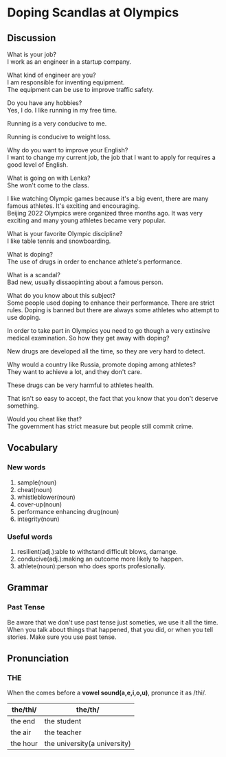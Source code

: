 # Doping Scandlas at Olympics
## Discussion
What is your job?  
I work as an engineer in a startup company.  

What kind of engineer are you?  
I am responsible for inventing equipment.  
The equipment can be use to improve traffic safety.  

Do you have any hobbies?  
Yes, I do. I like running in my free time.  

Running is a very conducive to me.  

Running is conducive to weight loss.  

Why do you want to improve your English?  
I want to change my current job, the job that I want to apply for requires a good level of English.  

What is going on with Lenka?  
She won't come to the class.  

I like watching Olympic games because it's a big event, there are many famous athletes. It's exciting and encouraging.   
Beijing 2022 Olympics were organized three months ago. It was very exciting and many young athletes became very popular.   

What is your favorite Olympic discipline?  
I like table tennis and snowboarding.  

What is doping?  
The use of drugs in order to enchance athlete's performance.  

What is a scandal?  
Bad new, usually dissaopinting about a famous person.  

What do you know about this subject?  
Some people used doping to enhance their performance. There are strict rules. Doping is banned but there are always some athletes who attempt to use doping.   

In order to take part in Olympics you need to go though a very extinsive medical examination. So how they get away with doping?  

New drugs are developed all the time, so they are very hard to detect.   

Why would a country like Russia, promote doping among athletes?  
They want to achieve a lot, and they don't care.  

These drugs can be very harmful to athletes health.  

That isn't so easy to accept, the fact that you know that you don't deserve something.  

Would you cheat like that?  
The government has strict measure but people still commit crime.  




## Vocabulary
### New words
1. sample(noun)
1. cheat(noun)
1. whistleblower(noun)
1. cover-up(noun)
1. performance enhancing drug(noun)
1. integrity(noun)

### Useful words
1. resilient(adj.):able to withstand difficult blows, damange.
1. conducive(adj.):making an outcome more likely to happen.  
1. athlete(noun):person who does sports profesionally.

## Grammar
### Past Tense
Be aware that we don't use past tense just someties, we use it all the time. When you talk about things that happened, that you did, or when you tell stories. Make sure you use past tense.  


## Pronunciation
### THE
When the comes before a **vowel sound(a,e,i,o,u)**, pronunce it as /thi/.

| the/thi/ | the/th/
| --- | ---
| the end | the student
| the air | the teacher
| the hour | the university(a university)
